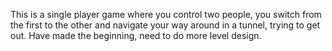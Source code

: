This is a single player game where you control two people, you switch from the first to the other and navigate your way around in a tunnel, trying to get out. Have made the beginning, need to do more level design.
